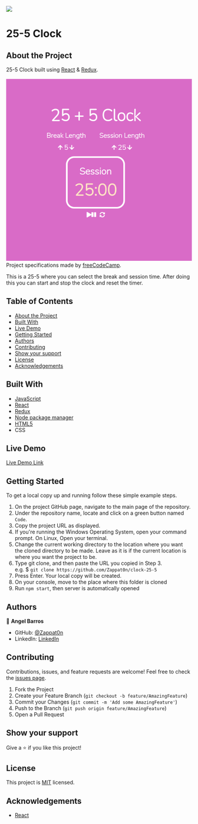 ![](https://img.shields.io/badge/Microverse-blueviolet)
# 25-5 Clock

## About the Project

25-5 Clock built using [React](https://reactjs.org/) & [Redux](https://redux.js.org/).<br><br>
![Top Page Screenshot](./src/assets/screenshot.png)
Project specifications made by [freeCodeCamp](https://www.freecodecamp.org/learn/front-end-libraries/front-end-libraries-projects/build-a-25--5-clock).

This is a 25-5 where you can select the break and session time.
After doing this you can start and stop the clock and reset the timer.

## Table of Contents

* [About the Project](#about-the-project)
* [Built With](#built-with)
* [Live Demo](#live-demo)
* [Getting Started](#getting-started)
* [Authors](#authors)
* [Contributing](#contributing)
* [Show your support](#show-your-support)
* [License](#license)
* [Acknowledgements](#acknowledgements)

## Built With

* [JavaScript](https://en.wikipedia.org/wiki/JavaScript)
* [React](https://reactjs.org/)
* [Redux](https://redux.js.org/)
* [Node package manager](https://www.npmjs.com/)
* [HTML5](https://en.wikipedia.org/wiki/HTML5)
* CSS

## Live Demo

[Live Demo Link](https://zappat0n.github.io/clock-25-5/)


## Getting Started

To get a local copy up and running follow these simple example steps.

1. On the project GitHub page, navigate to the main page of the repository.
2. Under the repository name, locate and click on a green button named `Code`.
3. Copy the project URL as displayed.
4. If you're running the Windows Operating System, open your command prompt. On Linux, Open your terminal.
5. Change the current working directory to the location where you want the cloned directory to be made. Leave as it is if the current location is where you want the project to be.
6. Type git clone, and then paste the URL you copied in Step 3. <br>
e.g. $ `git clone https://github.com/Zappat0n/clock-25-5`
7. Press Enter. Your local copy will be created.
8. On your console, move to the place where this folder is cloned
9. Run `npm start`, then server is automatically opened

## Authors

👤 **Angel Barros**

- GitHub: [@Zappat0n](https://github.com/Zappat0n)
- LinkedIn: [LinkedIn](https://www.linkedin.com/in/angel-barros/)

## Contributing

Contributions, issues, and feature requests are welcome!
Feel free to check the [issues page](../../issues).

1. Fork the Project
2. Create your Feature Branch (`git checkout -b feature/AmazingFeature`)
3. Commit your Changes (`git commit -m 'Add some AmazingFeature'`)
4. Push to the Branch (`git push origin feature/AmazingFeature`)
5. Open a Pull Request


## Show your support

Give a ⭐️ if you like this project!


## License

This project is [MIT](./LICENSE) licensed.


## Acknowledgements
* [React](https://reactjs.org/)
